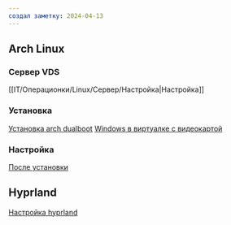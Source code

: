 ```yaml
---
создал заметку: 2024-04-13
---
```

## Arch Linux

### Сервер VDS
[[IT/Операционки/Linux/Сервер/Настройка|Настройка]]

### Установка
[Установка arch dualboot](https://youtu.be/O28sURKsUdA)
[Windows в виртуалке с видеокартой](https://youtu.be/01R8Ft1BdxE?si=6dUKO68s0du6tup0)

### Настройка
[После установки](https://dzen.ru/a/YzoN79P04jV78yIh)

## Hyprland 
[Настройка hyprland](https://youtu.be/cplCuf6H0ZY)